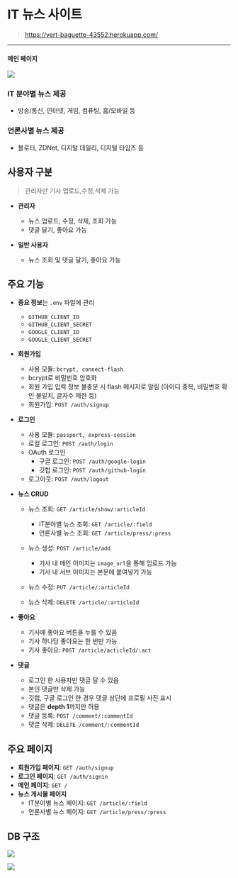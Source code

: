 # IT 뉴스 사이트

> https://vert-baguette-43552.herokuapp.com/
---

#### 메인 페이지

![](https://user-images.githubusercontent.com/34808501/62785789-4c87bd80-bafc-11e9-8c92-f63e02615d99.png)

### IT 분야별 뉴스 제공

- 방송/통신, 인터넷, 게임, 컴퓨팅, 홈/모바일 등

### 언론사별 뉴스 제공

- 블로터, ZDNet, 디지털 데일리, 디지털 타임즈 등

## 사용자 구분

> 관리자만 기사 업로드,수정,삭제 가능

- **관리자**
    - 뉴스 업로드, 수정, 삭제, 조회 가능
    - 댓글 달기, 좋아요 가능

- **일반 사용자**
    - 뉴스 조회 및 댓글 달기, 좋아요 가능

## 주요 기능

- **중요 정보**는 `.env` 파일에 관리
    - `GITHUB_CLIENT_ID`
    - `GITHUB_CLIENT_SECRET`
    - `GOOGLE_CLIENT_ID`
    - `GOOGLE_CLIENT_SECRET`
      

- **회원가입**
    - 사용 모듈: `bcrypt, connect-flash`
    - bcrypt로 비밀번호 암호화
    - 회원 가입 입력 정보 불충분 시 flash 메시지로 알림 (아이디 중복, 비밀번호 확인 불일치, 글자수 제한 등)  
    - 회원가입: `POST /auth/signup`

- **로그인**
    - 사용 모듈: `passport, express-session`
    - 로컬 로그인: `POST /auth/login`
    - OAuth 로그인
        - 구글 로그인: `POST /auth/google-login`
        - 깃헙 로그인: `POST /auth/github-login`
    - 로그아웃: `POST /auth/logout`

- **뉴스 CRUD**
    - 뉴스 조회: `GET /article/show/:articleId`
        - IT분야별 뉴스 조회: `GET /article/:field`
        - 언론사별 뉴스 조회: `GET /article/press/:press`
        
    - 뉴스 생성: `POST /article/add`
        - 기사 내 메인 이미지는 `image_url`을 통해 업로드 가능
        - 기사 내 서브 이미지는 본문에 붙여넣기 가능
    - 뉴스 수정:  `PUT /article/:articleId`
    - 뉴스 삭제:  `DELETE /article/:articleId`

- **좋아요**
    - 기사에 좋아요 버튼을 누를 수 있음
    - 기사 하나당 좋아요는 한 번만 가능
    - 기사 좋아요: `POST /article/acticleId/:act`

- **댓글**
    - 로그인 한 사용자만 댓글 달 수 있음 
    - 본인 댓글만 삭제 가능
    - 깃헙, 구글 로그인 한 경우 댓글 상단에 프로필 사진 표시
    - 댓글은 **depth 1**까지만 허용
    - 댓글 등록: `POST /comment/:commentId`
    - 댓글 삭제: `DELETE /comment/:commentId`

## 주요 페이지

- **회원가입 페이지**: `GET /auth/signup`
- **로그인 페이지**: `GET /auth/signin`
- **메인 페이지**: `GET /`
- **뉴스 게시물 페이지**
    - IT분야별 뉴스 페이지: `GET /article/:field`
    - 언론사별 뉴스 페이지: `GET /article/press/:press`

## DB 구조

![](https://user-images.githubusercontent.com/34808501/62781938-0d556e80-baf4-11e9-9b4e-d5dde65fcf53.png)

![](https://user-images.githubusercontent.com/34808501/62781910-f7e04480-baf3-11e9-938c-51bb5402cbde.png)


